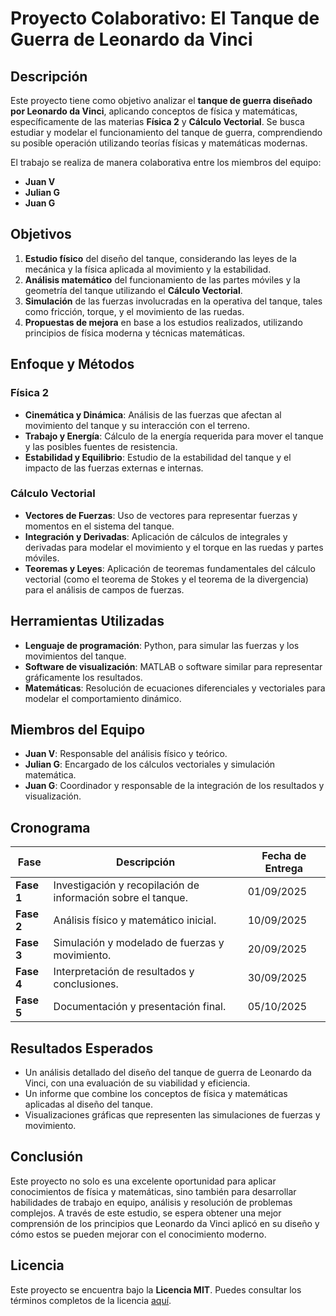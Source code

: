 # Proyecto Colaborativo: El Tanque de Guerra de Leonardo da Vinci

## Descripción

Este proyecto tiene como objetivo analizar el **tanque de guerra diseñado por Leonardo da Vinci**, aplicando conceptos de física y matemáticas, específicamente de las materias **Física 2** y **Cálculo Vectorial**. Se busca estudiar y modelar el funcionamiento del tanque de guerra, comprendiendo su posible operación utilizando teorías físicas y matemáticas modernas.

El trabajo se realiza de manera colaborativa entre los miembros del equipo:

- **Juan V**  
- **Julian G**  
- **Juan G**

## Objetivos

1. **Estudio físico** del diseño del tanque, considerando las leyes de la mecánica y la física aplicada al movimiento y la estabilidad.
2. **Análisis matemático** del funcionamiento de las partes móviles y la geometría del tanque utilizando el **Cálculo Vectorial**.
3. **Simulación** de las fuerzas involucradas en la operativa del tanque, tales como fricción, torque, y el movimiento de las ruedas.
4. **Propuestas de mejora** en base a los estudios realizados, utilizando principios de física moderna y técnicas matemáticas.

## Enfoque y Métodos

### Física 2
- **Cinemática y Dinámica**: Análisis de las fuerzas que afectan al movimiento del tanque y su interacción con el terreno.
- **Trabajo y Energía**: Cálculo de la energía requerida para mover el tanque y las posibles fuentes de resistencia.
- **Estabilidad y Equilibrio**: Estudio de la estabilidad del tanque y el impacto de las fuerzas externas e internas.

### Cálculo Vectorial
- **Vectores de Fuerzas**: Uso de vectores para representar fuerzas y momentos en el sistema del tanque.
- **Integración y Derivadas**: Aplicación de cálculos de integrales y derivadas para modelar el movimiento y el torque en las ruedas y partes móviles.
- **Teoremas y Leyes**: Aplicación de teoremas fundamentales del cálculo vectorial (como el teorema de Stokes y el teorema de la divergencia) para el análisis de campos de fuerzas.

## Herramientas Utilizadas

- **Lenguaje de programación**: Python, para simular las fuerzas y los movimientos del tanque.
- **Software de visualización**: MATLAB o software similar para representar gráficamente los resultados.
- **Matemáticas**: Resolución de ecuaciones diferenciales y vectoriales para modelar el comportamiento dinámico.

## Miembros del Equipo

- **Juan V**: Responsable del análisis físico y teórico.
- **Julian G**: Encargado de los cálculos vectoriales y simulación matemática.
- **Juan G**: Coordinador y responsable de la integración de los resultados y visualización.

## Cronograma

| Fase                      | Descripción                                                       | Fecha de Entrega |
|---------------------------|-------------------------------------------------------------------|------------------|
| **Fase 1**                 | Investigación y recopilación de información sobre el tanque.      | 01/09/2025       |
| **Fase 2**                 | Análisis físico y matemático inicial.                             | 10/09/2025       |
| **Fase 3**                 | Simulación y modelado de fuerzas y movimiento.                    | 20/09/2025       |
| **Fase 4**                 | Interpretación de resultados y conclusiones.                      | 30/09/2025       |
| **Fase 5**                 | Documentación y presentación final.                              | 05/10/2025       |

## Resultados Esperados

- Un análisis detallado del diseño del tanque de guerra de Leonardo da Vinci, con una evaluación de su viabilidad y eficiencia.
- Un informe que combine los conceptos de física y matemáticas aplicadas al diseño del tanque.
- Visualizaciones gráficas que representen las simulaciones de fuerzas y movimiento.

## Conclusión

Este proyecto no solo es una excelente oportunidad para aplicar conocimientos de física y matemáticas, sino también para desarrollar habilidades de trabajo en equipo, análisis y resolución de problemas complejos. A través de este estudio, se espera obtener una mejor comprensión de los principios que Leonardo da Vinci aplicó en su diseño y cómo estos se pueden mejorar con el conocimiento moderno.

## Licencia

Este proyecto se encuentra bajo la **Licencia MIT**. Puedes consultar los términos completos de la licencia [aquí](https://opensource.org/licenses/MIT).

